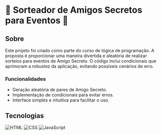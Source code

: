 # 🎉 Sorteador de Amigos Secretos para Eventos 🎁

## Sobre
Este projeto foi criado como parte do curso de lógica de programação. A proposta é proporcionar uma maneira divertida e aleatória de realizar sorteios para eventos de Amigo Secreto. O código inclui condicionais que aprimoram a robustez da aplicação, evitando possíveis cenários de erro.

### Funcionalidades
- Geração aleatória de pares de Amigo Secreto.
- Implementação de condicionais para evitar erros.
- Interface simples e intuitiva para facilitar o uso.

## Tecnologias
![HTML](https://img.shields.io/badge/HTML-239120?style=for-the-badge&logo=html5&logoColor=white)
![CSS](https://img.shields.io/badge/CSS-239120?&style=for-the-badge&logo=css3&logoColor=white)
![JavaScript](https://img.shields.io/badge/JavaScript-F7DF1E?style=for-the-badge&logo=javascript&logoColor=black)

